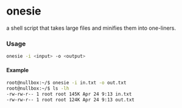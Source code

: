 # onesie

a shell script that takes large files and minifies them into one-liners.

### Usage
```bash
onesie -i <input> -o <output>
```

#### Example
```bash
root@nullbox:~/$ onesie -i in.txt -o out.txt
root@nullbox:~/$ ls -lh
-rw-rw-r-- 1 root root 145K Apr 24 9:13 in.txt
-rw-rw-r-- 1 root root 124K Apr 24 9:13 out.txt
```
